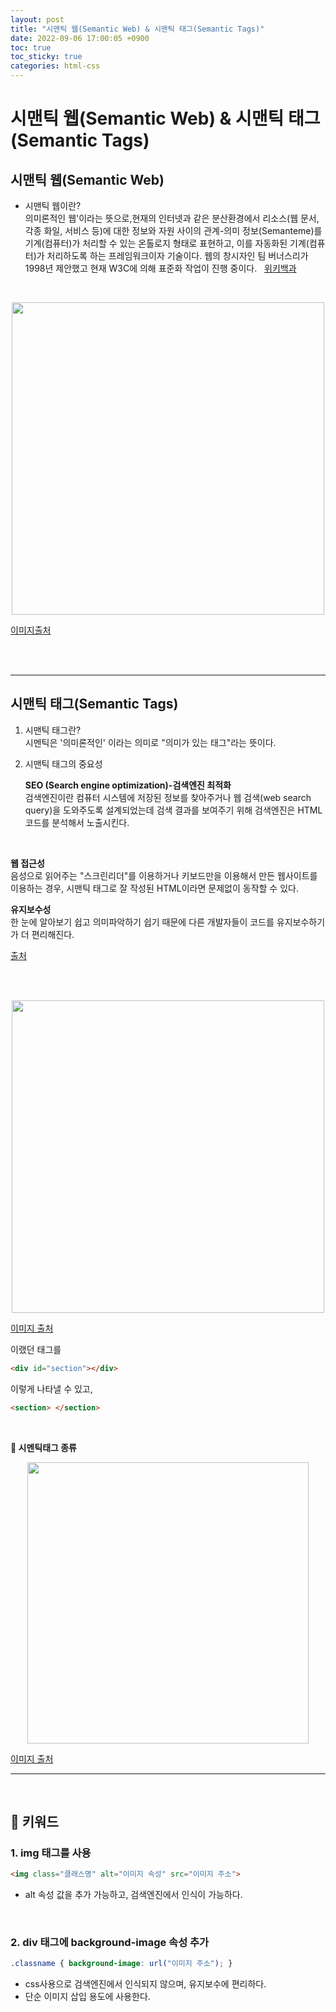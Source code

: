 ```yaml
---
layout: post
title: "시맨틱 웹(Semantic Web) & 시맨틱 태그(Semantic Tags)"
date: 2022-09-06 17:00:05 +0900
toc: true
toc_sticky: true
categories: html-css
---
```


# 시맨틱 웹(Semantic Web) & 시맨틱 태그(Semantic Tags)


## 시맨틱 웹(Semantic Web)
- 시맨틱 웹이란?<br>
    의미론적인 웹'이라는 뜻으로,현재의 인터넷과 같은 분산환경에서 리소스(웹 문서, 각종 화일, 서비스 등)에 대한 정보와 자원 사이의 관계-의미 정보(Semanteme)를 기계(컴퓨터)가 처리할 수 있는 온톨로지 형태로 표현하고, 이를 자동화된 기계(컴퓨터)가 처리하도록 하는 프레임워크이자 기술이다. 웹의 창시자인 팀 버너스리가 1998년 제안했고 현재 W3C에 의해 표준화 작업이 진행 중이다. &nbsp; [위키백과](https://ko.wikipedia.org/wiki/시맨틱_웹)

<br>

<p align="center">

<img width="500px" src="https://blog.jupiterflow.com/images/post_include/semantic_web/study/image-20210322093639671.png"> 

</p>

[이미지출처](https://blog.jupiterflow.com/2021/03/22/semantic_web/study/03/)


<br>
<br>
<hr>

## 시맨틱 태그(Semantic Tags)
1. 시맨틱 태그란?<br>
    시멘틱은 '의미론적인' 이라는 의미로 "의미가 있는 태그"라는 뜻이다.

2. 시맨틱 태그의 중요성<br>

   **SEO (Search engine optimization)-검색엔진 최적화**   
검색엔진이란 컴퓨터 시스템에 저장된 정보를 찾아주거나 웹 검색(web search query)을 도와주도록 설계되었는데 검색 결과를 보여주기 위해 검색엔진은 HTML 코드를 분석해서 노출시킨다.
<br>

   **웹 접근성**   
음성으로 읽어주는 "스크린리더"를 이용하거나 키보드만을 이용해서 만든 웹사이트를 이용하는 경우, 시맨틱 태그로 잘 작성된 HTML이라면 문제없이 동작할 수 있다.
<br>

   **유지보수성**   
한 눈에 알아보기 쉽고 의미파악하기 쉽기 때문에  다른 개발자들이 코드를 유지보수하기가 더 편리해진다.

[출처](https://velog.io/@remon/시맨틱-태그Semantic-Tag란)
<br>
<br>


<br>


<p align="center">
<img width="500px" src="https://velog.velcdn.com/images%2Fcecy-coding%2Fpost%2F70193099-d78d-4d3d-8731-ad65009d8d80%2Fsemantic%20tag.svg"> 
</p>

[이미지 출처](https://eunsukim.me/posts/understanding-semantic-html)


이랬던 태그를
```html
<div id="section"></div>
```

이렇게 나타낼 수 있고,
```html
<section> </section>
```
<br>

**📌 시멘틱태그 종류**
<p align="center">
<img height="450px" src="https://velog.velcdn.com/images/remon/post/965335a4-4672-482e-b7f8-9cc64d29ea86/image.png"> 
</p>

[이미지 출처](https://eunsukim.me/posts/understanding-semantic-html)


<hr>
<br>

## 🔑&nbsp;키워드 

### 1. img 태그를 사용    
```html
<img class="클래스명" alt="이미지 속성" src="이미지 주소">
```
- alt 속성 값을 추가 가능하고, 검색엔진에서 인식이 가능하다.

<br>

### 2. div 태그에 background-image 속성 추가
```css
.classname { background-image: url("이미지 주소"); }
```
- css사용으로 검색엔진에서 인식되지 않으며, 유지보수에 편리하다.
- 단순 이미지 삽입 용도에 사용한다.